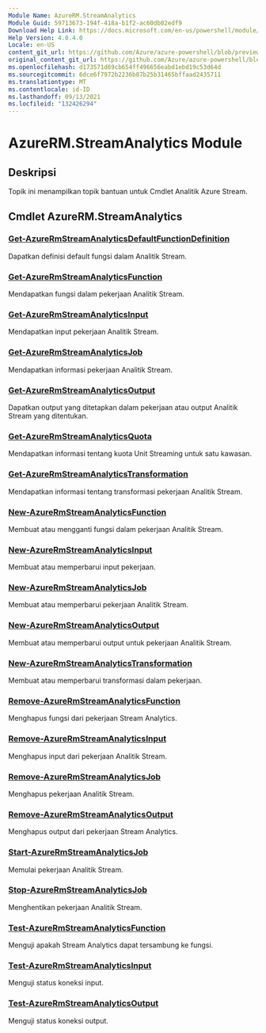 ```yaml
---
Module Name: AzureRM.StreamAnalytics
Module Guid: 59713673-194f-418a-b1f2-ac60db82edf9
Download Help Link: https://docs.microsoft.com/en-us/powershell/module/azurerm.streamanalytics
Help Version: 4.0.4.0
Locale: en-US
content_git_url: https://github.com/Azure/azure-powershell/blob/preview/src/ResourceManager/StreamAnalytics/Commands.StreamAnalytics/help/AzureRM.StreamAnalytics.md
original_content_git_url: https://github.com/Azure/azure-powershell/blob/preview/src/ResourceManager/StreamAnalytics/Commands.StreamAnalytics/help/AzureRM.StreamAnalytics.md
ms.openlocfilehash: d173571d69cb654ff496656eabd1ebd19c53d64d
ms.sourcegitcommit: 6dce6f7972b2236b87b25b31465bffaad2435711
ms.translationtype: MT
ms.contentlocale: id-ID
ms.lasthandoff: 09/13/2021
ms.locfileid: "132426294"
---
```

# AzureRM.StreamAnalytics Module
## Deskripsi
Topik ini menampilkan topik bantuan untuk Cmdlet Analitik Azure Stream.

## Cmdlet AzureRM.StreamAnalytics
### [Get-AzureRmStreamAnalyticsDefaultFunctionDefinition](Get-AzureRmStreamAnalyticsDefaultFunctionDefinition.md)
Dapatkan definisi default fungsi dalam Analitik Stream.

### [Get-AzureRmStreamAnalyticsFunction](Get-AzureRmStreamAnalyticsFunction.md)
Mendapatkan fungsi dalam pekerjaan Analitik Stream.

### [Get-AzureRmStreamAnalyticsInput](Get-AzureRmStreamAnalyticsInput.md)
Mendapatkan input pekerjaan Analitik Stream.

### [Get-AzureRmStreamAnalyticsJob](Get-AzureRmStreamAnalyticsJob.md)
Mendapatkan informasi pekerjaan Analitik Stream.

### [Get-AzureRmStreamAnalyticsOutput](Get-AzureRmStreamAnalyticsOutput.md)
Dapatkan output yang ditetapkan dalam pekerjaan atau output Analitik Stream yang ditentukan.

### [Get-AzureRmStreamAnalyticsQuota](Get-AzureRmStreamAnalyticsQuota.md)
Mendapatkan informasi tentang kuota Unit Streaming untuk satu kawasan.

### [Get-AzureRmStreamAnalyticsTransformation](Get-AzureRmStreamAnalyticsTransformation.md)
Mendapatkan informasi tentang transformasi pekerjaan Analitik Stream.

### [New-AzureRmStreamAnalyticsFunction](New-AzureRmStreamAnalyticsFunction.md)
Membuat atau mengganti fungsi dalam pekerjaan Analitik Stream.

### [New-AzureRmStreamAnalyticsInput](New-AzureRmStreamAnalyticsInput.md)
Membuat atau memperbarui input pekerjaan.

### [New-AzureRmStreamAnalyticsJob](New-AzureRmStreamAnalyticsJob.md)
Membuat atau memperbarui pekerjaan Analitik Stream.

### [New-AzureRmStreamAnalyticsOutput](New-AzureRmStreamAnalyticsOutput.md)
Membuat atau memperbarui output untuk pekerjaan Analitik Stream.

### [New-AzureRmStreamAnalyticsTransformation](New-AzureRmStreamAnalyticsTransformation.md)
Membuat atau memperbarui transformasi dalam pekerjaan.

### [Remove-AzureRmStreamAnalyticsFunction](Remove-AzureRmStreamAnalyticsFunction.md)
Menghapus fungsi dari pekerjaan Stream Analytics.

### [Remove-AzureRmStreamAnalyticsInput](Remove-AzureRmStreamAnalyticsInput.md)
Menghapus input dari pekerjaan Analitik Stream.

### [Remove-AzureRmStreamAnalyticsJob](Remove-AzureRmStreamAnalyticsJob.md)
Menghapus pekerjaan Analitik Stream.

### [Remove-AzureRmStreamAnalyticsOutput](Remove-AzureRmStreamAnalyticsOutput.md)
Menghapus output dari pekerjaan Stream Analytics.

### [Start-AzureRmStreamAnalyticsJob](Start-AzureRmStreamAnalyticsJob.md)
Memulai pekerjaan Analitik Stream.

### [Stop-AzureRmStreamAnalyticsJob](Stop-AzureRmStreamAnalyticsJob.md)
Menghentikan pekerjaan Analitik Stream.

### [Test-AzureRmStreamAnalyticsFunction](Test-AzureRmStreamAnalyticsFunction.md)
Menguji apakah Stream Analytics dapat tersambung ke fungsi.

### [Test-AzureRmStreamAnalyticsInput](Test-AzureRmStreamAnalyticsInput.md)
Menguji status koneksi input.

### [Test-AzureRmStreamAnalyticsOutput](Test-AzureRmStreamAnalyticsOutput.md)
Menguji status koneksi output.

